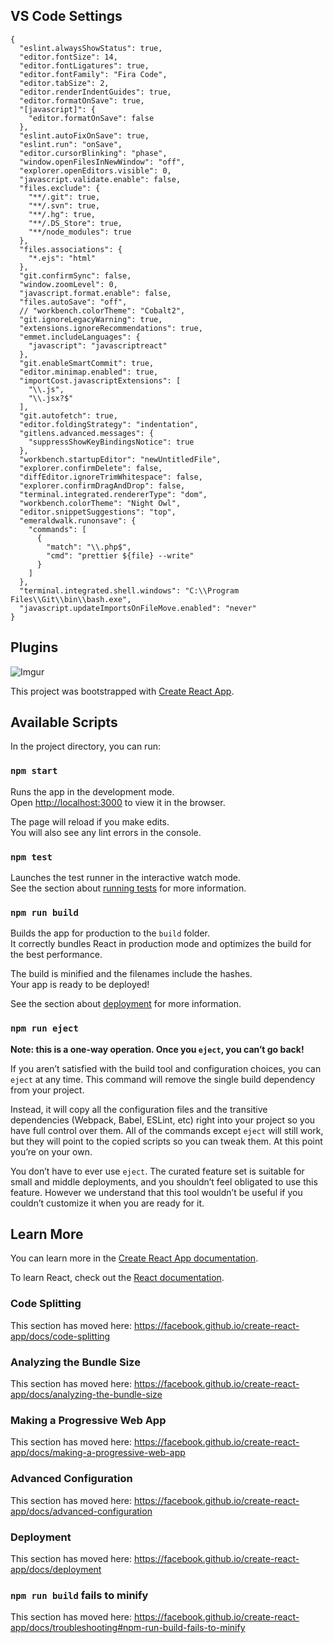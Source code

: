 ## VS Code Settings

```
{
  "eslint.alwaysShowStatus": true,
  "editor.fontSize": 14,
  "editor.fontLigatures": true,
  "editor.fontFamily": "Fira Code",
  "editor.tabSize": 2,
  "editor.renderIndentGuides": true,
  "editor.formatOnSave": true,
  "[javascript]": {
    "editor.formatOnSave": false
  },
  "eslint.autoFixOnSave": true,
  "eslint.run": "onSave",
  "editor.cursorBlinking": "phase",
  "window.openFilesInNewWindow": "off",
  "explorer.openEditors.visible": 0,
  "javascript.validate.enable": false,
  "files.exclude": {
    "**/.git": true,
    "**/.svn": true,
    "**/.hg": true,
    "**/.DS_Store": true,
    "**/node_modules": true
  },
  "files.associations": {
    "*.ejs": "html"
  },
  "git.confirmSync": false,
  "window.zoomLevel": 0,
  "javascript.format.enable": false,
  "files.autoSave": "off",
  // "workbench.colorTheme": "Cobalt2",
  "git.ignoreLegacyWarning": true,
  "extensions.ignoreRecommendations": true,
  "emmet.includeLanguages": {
    "javascript": "javascriptreact"
  },
  "git.enableSmartCommit": true,
  "editor.minimap.enabled": true,
  "importCost.javascriptExtensions": [
    "\\.js",
    "\\.jsx?$"
  ],
  "git.autofetch": true,
  "editor.foldingStrategy": "indentation",
  "gitlens.advanced.messages": {
    "suppressShowKeyBindingsNotice": true
  },
  "workbench.startupEditor": "newUntitledFile",
  "explorer.confirmDelete": false,
  "diffEditor.ignoreTrimWhitespace": false,
  "explorer.confirmDragAndDrop": false,
  "terminal.integrated.rendererType": "dom",
  "workbench.colorTheme": "Night Owl",
  "editor.snippetSuggestions": "top",
  "emeraldwalk.runonsave": {
    "commands": [
      {
        "match": "\\.php$",
        "cmd": "prettier ${file} --write"
      }
    ]
  },
  "terminal.integrated.shell.windows": "C:\\Program Files\\Git\\bin\\bash.exe",
  "javascript.updateImportsOnFileMove.enabled": "never"
}
```

## Plugins 

![Imgur](https://i.imgur.com/BRLtf40.png)

This project was bootstrapped with [Create React App](https://github.com/facebook/create-react-app).

## Available Scripts

In the project directory, you can run:

### `npm start`

Runs the app in the development mode.<br>
Open [http://localhost:3000](http://localhost:3000) to view it in the browser.

The page will reload if you make edits.<br>
You will also see any lint errors in the console.

### `npm test`

Launches the test runner in the interactive watch mode.<br>
See the section about [running tests](https://facebook.github.io/create-react-app/docs/running-tests) for more information.

### `npm run build`

Builds the app for production to the `build` folder.<br>
It correctly bundles React in production mode and optimizes the build for the best performance.

The build is minified and the filenames include the hashes.<br>
Your app is ready to be deployed!

See the section about [deployment](https://facebook.github.io/create-react-app/docs/deployment) for more information.

### `npm run eject`

**Note: this is a one-way operation. Once you `eject`, you can’t go back!**

If you aren’t satisfied with the build tool and configuration choices, you can `eject` at any time. This command will remove the single build dependency from your project.

Instead, it will copy all the configuration files and the transitive dependencies (Webpack, Babel, ESLint, etc) right into your project so you have full control over them. All of the commands except `eject` will still work, but they will point to the copied scripts so you can tweak them. At this point you’re on your own.

You don’t have to ever use `eject`. The curated feature set is suitable for small and middle deployments, and you shouldn’t feel obligated to use this feature. However we understand that this tool wouldn’t be useful if you couldn’t customize it when you are ready for it.

## Learn More

You can learn more in the [Create React App documentation](https://facebook.github.io/create-react-app/docs/getting-started).

To learn React, check out the [React documentation](https://reactjs.org/).

### Code Splitting

This section has moved here: https://facebook.github.io/create-react-app/docs/code-splitting

### Analyzing the Bundle Size

This section has moved here: https://facebook.github.io/create-react-app/docs/analyzing-the-bundle-size

### Making a Progressive Web App

This section has moved here: https://facebook.github.io/create-react-app/docs/making-a-progressive-web-app

### Advanced Configuration

This section has moved here: https://facebook.github.io/create-react-app/docs/advanced-configuration

### Deployment

This section has moved here: https://facebook.github.io/create-react-app/docs/deployment

### `npm run build` fails to minify

This section has moved here: https://facebook.github.io/create-react-app/docs/troubleshooting#npm-run-build-fails-to-minify
